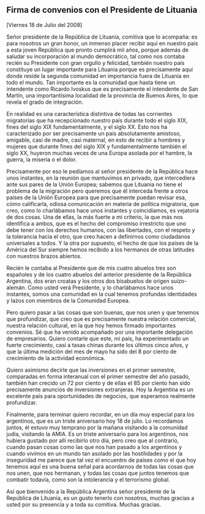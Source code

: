 Firma de convenios con el Presidente de Lituania
------------------------------------------------

[Viernes 18 de Julio del 2008]

Señor presidente de la República de Lituania, comitiva que lo acompaña:
es para nosotros un gran honor, un inmenso placer recibir aquí en
nuestro país a esta joven República que pronto cumplirá mil años, porque
además de saludar su incorporación al mundo democrático, tal como nos
contaba recién su Presidente con gran orgullo y felicidad, también
nuestro país constituye un lugar importante para Lituania porque es
precisamente aquí donde reside la segunda comunidad en importancia fuera
de Lituania en todo el mundo. Tan importante es la comunidad que hasta
tiene un intendente como Ricardo Ivoskus que es precisamente el
intendente de San Martín, una importantísima localidad de la provincia
de Buenos Aires, lo que revela el grado de integración.

En realidad es una característica distintiva de todas las corrientes
migratorias que ha recepcionado nuestro país durante todo el siglo XIX,
fines del siglo XIX fundamentalmente, y el siglo XX. Esto nos ha
caracterizado por ser precisamente un país absolutamente amistoso,
amigable, casi de madre, casi maternal, en esto de recibir a hombres y
mujeres que durante fines del siglo XIX y fundamentalmente también el
siglo XX, huyeron muchas veces de una Europa asolada por el hambre, la
guerra, la miseria o el dolor.

Precisamente por eso le pedíamos al señor presidente de la República
hace unos instantes, en la reunión que mantuvimos en privado, que
intercediera ante sus pares de la Unión Europea; sabemos que Lituania no
tiene el problema de la migración pero queremos que él interceda frente
a otros países de la Unión Europea para que precisamente puedan revisar
esa, cómo calificarla, odiosa comunicación en materia de política
migratoria, que creo, como lo charlábamos hace unos instantes y
coincidíamos, es vejatoria de dos cosas. Una de ellas, la más fuerte a
mi criterio, la que más nos identifica a ambos, que es el hecho del
compromiso irrestricto que uno debe tener con los derechos humanos, con
las libertades, con el respeto y la tolerancia hacia el otro, que creo
hacen a definirnos como ciudadanos universales a todos. Y la otra por
supuesto, el hecho de que los países de la América del Sur siempre hemos
recibido a los hermanos de otras latitudes con nuestros brazos abiertos.

Recién le contaba al Presidente que de mis cuatro abuelos tres son
españoles y de los cuatro abuelos del anterior presidente de la
República Argentina, dos eran croatas y los otros dos bisabuelos de
origen suizo-alemán. Como usted verá Presidente, y lo charlábamos hace
unos instantes, somos una comunidad en la cual tenemos profundas
identidades y lazos con miembros de la Comunidad Europea.

Pero quiero pasar a las cosas que son buenas, que nos unen y que tenemos
que profundizar, que creo que es precisamente nuestra relación
comercial, nuestra relación cultural, en la que hoy hemos firmado
importantes convenios. Sé que ha venido acompañado por una importante
delegación de empresarios. Quiero contarle que este, mi país, ha
experimentado un fuerte crecimiento, casi a tasas chinas durante los
últimos cinco años, y que la última medición del mes de mayo ha sido del
8 por ciento de crecimiento de la actividad económica.

Quiero asimismo decirle que las inversiones en el primer semestre,
comparadas en forma interanual con el primer semestre del año pasado,
también han crecido un 72 por ciento y de ellas el 85 por ciento han
sido precisamente anuncios de inversiones extranjeras. Hoy la Argentina
es un excelente país para oportunidades de negocios, que esperamos
realmente profundizar.

Finalmente, para terminar quiero recordar, en un día muy especial para
los argentinos, que es un triste aniversario hoy 18 de julio. Lo
recordamos juntos, él estuvo muy temprano por la mañana visitando a la
comunidad judía, visitando la AMIA. Es un triste aniversario para los
argentinos, nos hubiera gustado por allí recibirlo otro día, pero creo
que al contrario, cuando pasan cosas como las que nos han pasado a los
argentinos y cuando vivimos en un mundo tan asolado por las hostilidades
y por la inseguridad me parece que tal vez el encuentro de países como
el que hoy tenemos aquí es una buena señal para acordarnos de todas las
cosas que nos unen, que nos hermanan, y todas las cosas que juntos
tenemos que combatir todavía, como son la intolerancia y el terrorismo
global.

Así que bienvenido a la República Argentina señor presidente de la
República de Lituania, es un gusto tenerlo con nosotros, muchas gracias
a usted por su presencia y a toda su comitiva. Muchas gracias.

 

 
